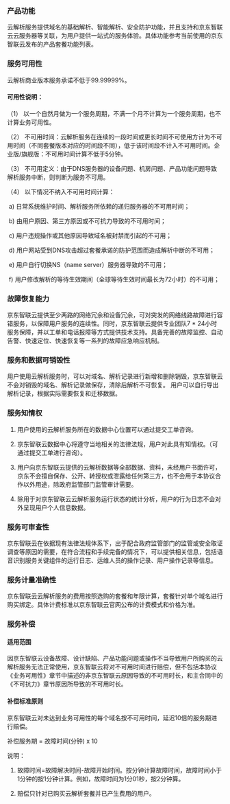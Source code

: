 ### 产品功能

云解析服务提供域名的基础解析、智能解析、安全防护功能，并且支持和京东智联云云服务器等关联，为用户提供一站式的服务体验。具体功能参考当前使用的京东智联云发布的产品套餐功能列表。

### 服务可用性

云解析商业版本服务承诺不低于99.99999%。

#### 可用性说明：

（1）  以一个自然月做为一个服务周期，不满一个月不计算为一个服务周期，也不计算业务可用性。

（2）  不可用时间：云解析服务在连续的一段时间或更长时间不可使用方计为不可用时间（不同套餐版本对应的时间段不同），低于该时间段不计入不可用时间。企业版/旗舰版：不可用时间计算不低于5分钟。

（3）  不可用定义：由于DNS服务器的设备问题、机房问题、产品功能问题导致解析服务中断，则判断为服务不可用。

（4）  以下情况不纳入不可用时间计算：

​	a)  日常系统维护时间、解析服务所依赖的递归服务器的不可用时间；

​	b)  由用户原因、第三方原因或不可抗力导致的不可用时间；

​	c)  用户违规操作或其他原因导致域名被封禁而引起的不可用；

​	d)  用户网站受到DNS攻击超过套餐承诺的防护范围而造成解析中断的不可用；

​	e)  用户自行切换NS（name server）服务器导致的不可用；

​	f)  用户修改解析的等待生效期间（全球等待生效时间最长为72小时）的不可用；

### 故障恢复能力

京东智联云提供至少两路的网络冗余和设备冗余，可对突发的网络线路故障进行容错服务，以保障用户服务的连续性。同时，京东智联云提供专业团队7 * 24小时服务保障，并以工单和电话报障等方式提供技术支持。具备完善的故障监控、自动告警、快速定位、快速恢复等一系列的故障应急响应机制。

### 服务和数据可销毁性

用户使用云解析服务时，可以对域名、解析记录进行新增和删除销毁，京东智联云不会对销毁的域名、解析记录做保存，清除后解析不可恢复。
 用户可以自行导出解析记录，根据实际需要恢复和迁移数据。

### 服务知情权

1. 用户使用的云解析服务所在的数据中心位置可以通过提交工单咨询。

2. 京东智联云数据中心将遵守当地相关的法律法规，用户对此具有知情权。（可通过提交工单进行咨询）。

3. 用户向京东智联云提供的云解析数据等全部数据、资料，未经用户书面许可，京东不会擅自保存、公开、转授权或泄露给任何第三方，也不会用于本协议合作以外用途，除政府监管部门监管审计需要。

4. 除用于对京东智联云云解析服务运行状态的统计分析，用户的行为日志不会对外呈现用户个人信息数据。

### 服务可审查性

京东智联云在依据现有法律法规体系下，出于配合政府监管部门的监管或安全取证调查等原因的需要，在符合流程和手续完备的情况下，可以提供相关信息，包括语音识别服务关键组件的运行日志、运维人员的操作记录、用户操作记录等信息。

### 服务计量准确性

京东智联云云解析服务的费用按照选购的套餐和年限计算，套餐针对单个域名进行购买绑定。具体计费标准以京东智联云官网公布的计费模式和价格为准。

### 服务补偿

#### 适用范围

因京东智联云设备故障、设计缺陷、产品功能问题或操作不当导致用户所购买的云解析服务无法正常使用，京东智联云将对不可用时间进行赔偿，但不包括本协议《业务可用性》章节中描述的非京东智联云原因导致的不可用时长，和主合同中的《不可抗力》章节原因所导致的不可用时长。

#### 补偿标准原则

京东智联云对未达到业务可用性的每个域名按不可用时间，延迟10倍的服务期进行赔偿。

补偿服务期 = 故障时间(分钟) x 10

说明：

1. 故障时间=故障解决时间-故障开始时间。按分钟计算故障时间，故障时间小于1分钟的按1分钟计算。例如，故障时间为1分01秒，按2分钟算。

2. 赔偿只针对已购买云解析套餐并已产生费用的用户。